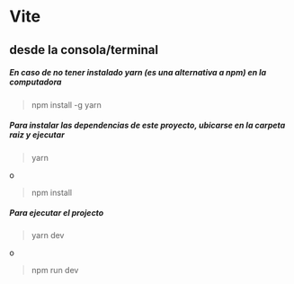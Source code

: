 # Vite

## desde la consola/terminal

##### En caso de no tener instalado yarn (es una alternativa a npm) en la computadora

> npm install -g yarn

##### Para instalar las dependencias de este proyecto, ubicarse en la carpeta raiz y ejecutar

> yarn

o

> npm install

##### Para ejecutar el projecto

> yarn dev

o

> npm run dev
